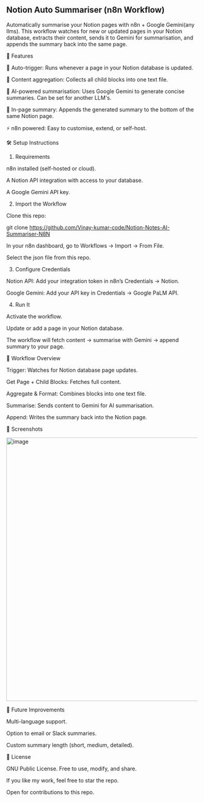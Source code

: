 ## Notion Auto Summariser (n8n Workflow)

Automatically summarise your Notion pages with n8n + Google Gemini(any llms).
This workflow watches for new or updated pages in your Notion database, extracts their content, sends it to Gemini for summarisation, and appends the summary back into the same page.

🚀 Features

🔄 Auto-trigger: Runs whenever a page in your Notion database is updated.

📑 Content aggregation: Collects all child blocks into one text file.

🤖 AI-powered summarisation: Uses Google Gemini to generate concise summaries. Can be set for another LLM's.

📝 In-page summary: Appends the generated summary to the bottom of the same Notion page.

⚡ n8n powered: Easy to customise, extend, or self-host.

🛠️ Setup Instructions
1. Requirements

n8n
 installed (self-hosted or cloud).

A Notion API integration with access to your database.

A Google Gemini API key.

2. Import the Workflow

Clone this repo:

git clone https://github.com/Vinay-kumar-code/Notion-Notes-AI-Summariser-N8N


In your n8n dashboard, go to Workflows → Import → From File.

Select the json file from this repo.

3. Configure Credentials

Notion API: Add your integration token in n8n’s Credentials → Notion.

Google Gemini: Add your API key in Credentials → Google PaLM API.

4. Run It

Activate the workflow.

Update or add a page in your Notion database.

The workflow will fetch content → summarise with Gemini → append summary to your page.

📂 Workflow Overview

Trigger: Watches for Notion database page updates.

Get Page + Child Blocks: Fetches full content.

Aggregate & Format: Combines blocks into one text file.

Summarise: Sends content to Gemini for AI summarisation.

Append: Writes the summary back into the Notion page.

📸 Screenshots

<img width="1577" height="693" alt="image" src="https://github.com/user-attachments/assets/78b46547-ed84-41c4-8e3e-12c20b95c47c" />


🔮 Future Improvements

Multi-language support.

Option to email or Slack summaries.

Custom summary length (short, medium, detailed).

📜 License

GNU Public License. Free to use, modify, and share.


If you like my work, feel free to star the repo.

Open for contributions to this repo.
